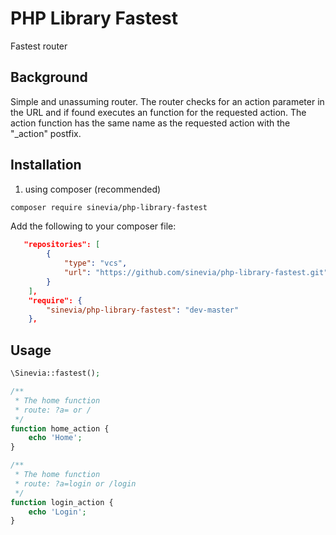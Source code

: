 # PHP Library Fastest

Fastest router

## Background ##
Simple and unassuming router. The router checks for an action parameter in the URL and if found executes an function for the requested action. The action function has the same name as the requested action with the "_action" postfix.

## Installation ##

1. using composer (recommended)

```bash
composer require sinevia/php-library-fastest
```

Add the following to your composer file:

```json
   "repositories": [
        {
            "type": "vcs",
            "url": "https://github.com/sinevia/php-library-fastest.git"
        }
    ],
    "require": {
        "sinevia/php-library-fastest": "dev-master"
    },
```

## Usage ##


```php
\Sinevia::fastest();
```

```php
/**
 * The home function
 * route: ?a= or /
 */
function home_action {
    echo 'Home';
}

/**
 * The home function
 * route: ?a=login or /login
 */
function login_action {
    echo 'Login';
}

```


